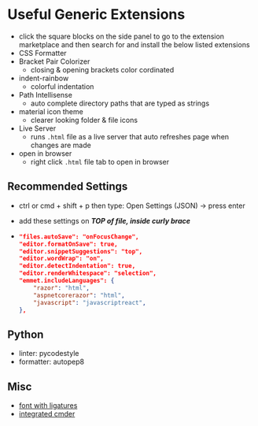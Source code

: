 # Useful Generic Extensions

- click the square blocks on the side panel to go to the extension marketplace and then search for and install the below listed extensions
- CSS Formatter
- Bracket Pair Colorizer
  - closing & opening brackets color cordinated
- indent-rainbow
  - colorful indentation
- Path Intellisense
  - auto complete directory paths that are typed as strings
- material icon theme
  - clearer looking folder & file icons
- Live Server
  - runs `.html` file as a live server that auto refreshes page when changes are made
- open in browser
  - right click `.html` file tab to open in browser

## Recommended Settings

- ctrl or cmd + shift + p then type: Open Settings (JSON) -> press enter
- add these settings on ***TOP of file, inside curly brace***

- ``` json
  "files.autoSave": "onFocusChange",
  "editor.formatOnSave": true,
  "editor.snippetSuggestions": "top",
  "editor.wordWrap": "on",
  "editor.detectIndentation": true,
  "editor.renderWhitespace": "selection",
  "emmet.includeLanguages": {
      "razor": "html",
      "aspnetcorerazor": "html",
      "javascript": "javascriptreact",
  },
    ```

## Python

- linter: pycodestyle
- formatter: autopep8

## Misc

- [font with ligatures](https://dev.to/expertsinside/cascadia-code-a-new-font-for-visual-studio-code-and-terminal-47oc)
- [integrated cmder](https://winsmarts.com/using-cmder-as-integrated-shell-in-vscode-c3340714fe3c)
